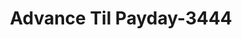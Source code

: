---
f_zip-code: 73533
f_state-code: OK
title: Advance Til Payday-3444
f_phone: 580-353-8100
f_city-only: Duncan
f_address: 2720 Nsheridan Rd Duncan
f_location-unique-id: '3444'
slug: advance-til-payday-3444
updated-on: '2024-05-30T13:46:58.046Z'
created-on: '2024-05-30T13:36:59.803Z'
published-on: '2024-05-30T13:54:32.469Z'
f_city-state: cms/city/duncan-ok.md
f_company: cms/company/advance-til-payday.md
f_state: cms/state/oklahoma.md
layout: '[payday-loan].html'
tags: payday-loan
---